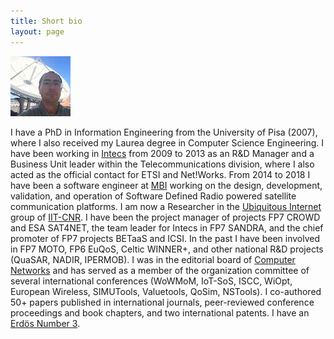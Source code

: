 ```yaml
---
title: Short bio
layout: page
---
```


![Claudio Cicconetti's picture](pictures/selfie.jpg)

I have a PhD in Information Engineering from the University of Pisa (2007), where I also received my Laurea degree in Computer Science Engineering.
I have been working in [Intecs](http://www.en.intecs.it/) from 2009 to 2013 as an R&D Manager and a Business Unit leader within the Telecommunications division, where I also acted as the official contact for ETSI and Net!Works.
From 2014 to 2018 I have been a software engineer at [MBI](http://mbigroup.it/en/index) working on the design, development, validation, and operation of Software Defined Radio powered satellite communication platforms.
I am now a Researcher in the [Ubiquitous Internet](http://cnd.iit.cnr.it/) group of [IIT-CNR](http://www.iit.cnr.it/).
I have been the project manager of projects FP7 CROWD and ESA SAT4NET, the team leader for Intecs in FP7 SANDRA, and the chief promoter of FP7 projects BETaaS and ICSI.
In the past I have been involved in FP7 MOTO, FP6 EuQoS, Celtic WINNER+, and other national R&D projects (QuaSAR, NADIR, IPERMOB).
I was in the editorial board of [Computer Networks](http://www.journals.elsevier.com/computer-networks/) and has served as a member of the organization committee of several international conferences (WoWMoM, IoT-SoS, ISCC, WiOpt, European Wireless, SIMUTools, Valuetools, QoSim, NSTools).
I co-authored 50+ papers published in international journals, peer-reviewed conference proceedings and book chapters, and two international patents.
I have an [Erdös Number 3](http://www.oakland.edu/enp/).
